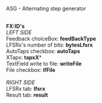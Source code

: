 ASG - Alternating step generator

<br/>**FX:ID's**
<br/>*LEFT SIDE*
<br/>Feedback choiceBox: **feedBackType**
<br/>LFSRx's number of bits: **bytesLfsrx**
<br/>AutoTaps checkbox: **autoTaps**
<br/>XTapx: **tapxX***
<br/>TextField write to file: **writeFile**
<br/>File checkbox: **ifFile**
<br/><br/>*RIGHT SIDE*
<br/>LFSRx tab: **lfsrx**
<br/>Result tab: **result**